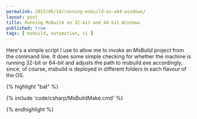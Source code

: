 ```yaml
---
permalink: 2013/06/10/running-msbuild-on-x64-windows/
layout: post
title: Running MsBuild on 32-bit and 64-bit Windows
published: true
tags: [ msbuild, automation, ci ]
---
```


Here's a simple script I use to allow me to invoke an MsBuild project from 
the command line. It does some simple checking for whether the machine is 
running 32-bit or 64-bit and adjusts the path to msbuild.exe accordingly, 
since, of course, msbuild is deployed in different folders in each flavour 
of the OS.

{% highlight "bat" %}

{% include 'code/csharp/MsBuildMake.cmd' %}

{% endhighlight %}